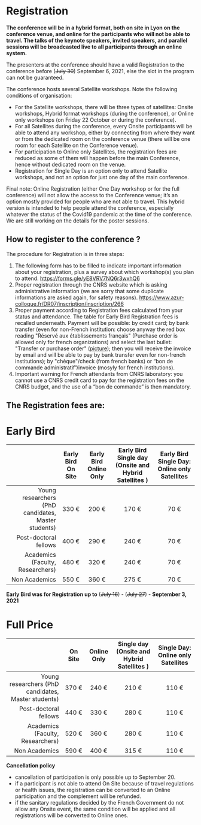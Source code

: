 # Registration

**The conference will be in a hybrid format, both on site in Lyon on the conference venue, and online for the participants who will not be able to travel. The talks of the keynote speakers, invited speakers, and parallel sessions will be broadcasted live to all participants through an online system.**

The presenters at the conference should have a valid Registration to the conference before (~~July 30~~) September 6, 2021, else the slot in the program can not be guaranteed. 

The conference hosts several Satellite workshops. Note the following conditions of organisation:
* For the Satellite workshops, there will be three types of satellites:  Onsite workshops,  Hybrid format workshops (during the conference), or Online only workshops (on Friday 22 October or during the conference). 
* For all Satellites during the conference, every Onsite participants will be able to attend any workshop, either by connecting from where they want or from the dedicated room on the conference venue (there will be one room for each Satellite on the Conference venue). 
* For participation to Online only Satellites, the registration fees are reduced as some of them will happen before the main Conference, hence without dedicated room on the venue.
* Registration for Single Day is an option only to attend Satellite workshops, and not an option for just one day of the main conference.

Final note: Online Registration (either One Day workshop or for the full conference) will not allow the access to the Conference venue; it’s an option mostly provided for people who are not able to travel.
This hybrid version is intended to help people attend the conference, especially whatever the status of the Covid19 pandemic at the time of the conference.
We are still working on the details for the poster sessions. 

## How to register to the conference ?

The procedure for Registration is in three steps:
1. The following form has to be filled to indicate important information about your registration, plus a survey about which workshop(s) you plan to attend.  https://forms.gle/yE8VRV7NQ6r3wxhQ6
2. Proper registration through the CNRS website which is asking administrative information (we are sorry that some duplicate informations are asked again, for safety reasons). https://www.azur-colloque.fr/DR07/inscription/inscription/266
3. Proper payment according to Registration fees calculated from your status and attendance. The table for Early Bird Registration fees is recalled underneath. Payment will be possible: by credit card; by bank transfer (even for non-French institution: choose anyway the red box reading "Réservé aux établissements français" (Purchase order is allowed only for french organizations) and select the last bullet: "Transfer or purchase order" ([picture](pics/register.png)); then you will receive the invoice by email and will be able to pay by bank transfer even for non-french institutions); by "chèque"/check (from french banks) or “bon de commande administratif”/invoice (mosyly for french institutions).
4. Important warning for French attendants from CNRS laboratory: you cannot use a CNRS credit card to pay for the registration fees on the CNRS budget, and the use of a “bon de commande” is then mandatory.

## The Registration fees are:
# Early Bird
| | Early Bird On Site  | Early Bird Online Only | Early Bird Single day (Onsite and Hybrid Satellites ) | Early Bird Single Day: Online only Satellites	|
| ---: | :----: | :------: | :----:	| :---: |
|Young researchers (PhD candidates, Master students)|		330 €	| 	200 €| 	170 € | 70 € |
|Post-doctoral fellows				|				400 €	|	290 €|	240 €	| 70 € |
|Academics (Faculty, Researchers)		|				480 €	|	320 € | 	240 €	| 70 € |
|Non Academics						|			550 € 	|	360 €	 |	275 €	 | 70 € |						

**Early Bird was for Registration up to** (~~July 16~~)  - (~~July 27~~) - **September 3, 2021**

# Full Price
| | On Site  | Online Only |Single day (Onsite and Hybrid Satellites ) | Single Day: Online only Satellites	|
| ---: | :----: | :------: | :----:	| :---: |
|Young researchers (PhD candidates, Master students)|		370 €	| 	240 €| 	210 € | 110 € |
|Post-doctoral fellows				|				440 €	|	330 €|	280 €	| 110 € |
|Academics (Faculty, Researchers)		|				520 €	|	360 € | 	280 €	| 110 € |
|Non Academics						|			590 € 	|	400 €	 |	315 €	 | 110 € |			


**Cancellation policy**
* cancellation of participation is only possible up to September 20.
* if a participant is not able to attend On Site because of travel regulations or health issues, the registration can be converted to an Online participation and the complement will be refunded. 
* if the sanitary regulations decided  by the French Government do not allow any Onsite event, the same condition will be applied and all registrations will be converted to Online ones. 
